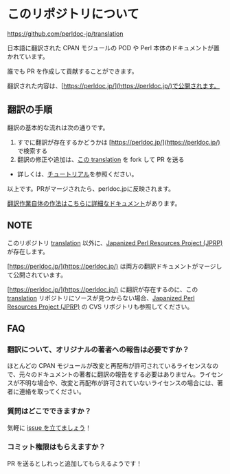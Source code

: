 # このリポジトリについて

<https://github.com/perldoc-jp/translation>

日本語に翻訳された CPAN モジュールの POD や Perl 本体のドキュメントが置かれています。

誰でも PR を作成して貢献することができます。

翻訳された内容は、[https://perldoc.jp/](https://perldoc.jp/)で公開されます。

## 翻訳の手順

翻訳の基本的な流れは次の通りです。

1. すでに翻訳が存在するかどうかは [https://perldoc.jp/](https://perldoc.jp/) で検索する
2. 翻訳の修正や追加は、[この translation](https://github.com/perldoc-jp/translation) を fork して PR を送る
  - 詳しくは、[チュートリアル](https://github.com/perldoc-jp/translation/blob/master/translation-tutorial.md)を参照ください。

以上です。PRがマージされたら、perldoc.jpに反映されます。

[翻訳作業自体の作法はこちらに詳細なドキュメント](https://perldoc.jp/manners)があります。

## NOTE

このリポジトリ [translation](https://github.com/perldoc-jp/translation) 以外に、[Japanized Perl Resources Project (JPRP)](https://perldocjp.osdn.jp/) が存在します。

[https://perldoc.jp/](https://perldoc.jp/) は両方の翻訳ドキュメントがマージして公開されています。

[https://perldoc.jp/](https://perldoc.jp/) に翻訳が存在するのに、この [translation](https://github.com/perldoc-jp/translation) リポジトリにソースが見つからない場合、[Japanized Perl Resources Project (JPRP)](https://perldocjp.osdn.jp/) の CVS リポジトリも参照してください。

## FAQ

### 翻訳について、オリジナルの著者への報告は必要ですか？

ほとんどの CPAN モジュールが改変と再配布が許可されているライセンスなので、元々のドキュメントの著者に翻訳の報告をする必要はありません。ライセンスが不明な場合や、改変と再配布が許可されていないライセンスの場合には、著者に連絡を取ってください。

### 質問はどこでできますか？

気軽に [issue を立てましょう](https://github.com/jpa-perl/wg-perl-document/issues/new)！

### コミット権限はもらえますか？

PR を送るとしれっと追加してもらえるようです！
